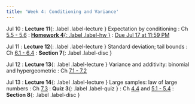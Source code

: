 ```yaml
---
title: 'Week 4: Conditioning and Variance'
---
```


Jul 10
: **Lecture 11**{: .label .label-lecture } Expectation by conditioning
    : Ch [5.5 - 5.6](http://stat88.org/textbook/content/Chapter_05/05_Conditional_Expectation.html)
: [**Homework 4**{: .label .label-hw }](http://prob140.datahub.berkeley.edu/hub/user-redirect/git-pull?repo=https://github.com/stat88/content-su23&branch=main&subPath=hw/Homework_04.ipynb)
    : [Due Jul 17 at 11:59 PM](http://prob140.datahub.berkeley.edu/hub/user-redirect/git-pull?repo=https://github.com/stat88/content-su23&branch=main&subPath=hw/Homework_04.ipynb)

Jul 11
: **Lecture 12**{: .label .label-lecture } Standard deviation; tail bounds
    : Ch [6.1 - 6.4](http://stat88.org/textbook/content/Chapter_06/00_Measuring_Variability.html)
: **Section 7**{: .label .label-disc }


Jul 12
: **Lecture 13**{: .label .label-lecture } Variance and additivity: binomial and hypergeometric
    : Ch [7.1 - 7.2](http://stat88.org/textbook/content/Chapter_07/00_The_Variance_of_a_Sum.html)

Jul 13
: **Lecture 14**{: .label .label-lecture } Large samples: law of large numbers
    : Ch [7.3](http://stat88.org/textbook/content/Chapter_07/03_The_Law_of_Averages.html)
: **Quiz 3**{: .label .label-quiz }
    : Ch [4.4](http://stat88.org/textbook/content/Chapter_04/04_The_Poisson_Distribution.html) and [5.1 - 5.4](http://stat88.org/textbook/content/Chapter_05/00_Expectation.html)
: **Section 8**{: .label .label-disc } 
